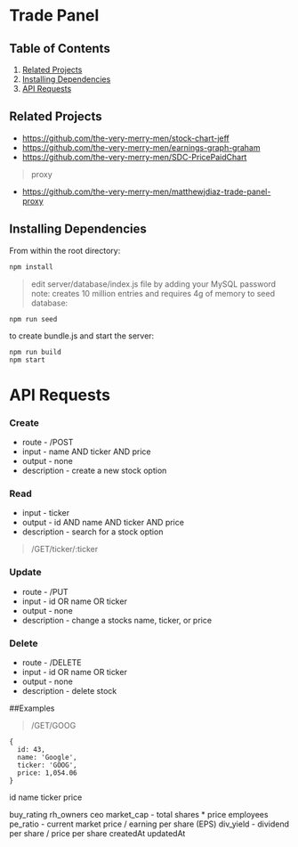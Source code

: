 # Trade Panel

## Table of Contents

1. [Related Projects](#related-projects)
1. [Installing Dependencies](#installing-dependencies)
1. [API Requests](#api-requests)

## Related Projects

  - https://github.com/the-very-merry-men/stock-chart-jeff
  - https://github.com/the-very-merry-men/earnings-graph-graham
  - https://github.com/the-very-merry-men/SDC-PricePaidChart
  > proxy
  - https://github.com/the-very-merry-men/matthewjdiaz-trade-panel-proxy


## Installing Dependencies

From within the root directory:
```sh
npm install
```
> edit server/database/index.js file by adding your MySQL password
> note: creates 10 million entries and requires 4g of memory
to seed database:
```
npm run seed
```

to create bundle.js and start the server:
```
npm run build
npm start
```


# API Requests
### Create
- route - /POST
- input - name AND ticker AND price
- output - none
- description - create a new stock option

### Read
- input - ticker
- output - id AND name AND ticker AND price
- description - search for a stock option
>  /GET/ticker/:ticker

### Update
- route - /PUT
- input - id OR name OR ticker
- output - none
- description - change a stocks name, ticker, or price

### Delete
- route - /DELETE
- input - id OR name OR ticker
- output - none
- description - delete stock
    
##Examples
> /GET/GOOG
```
{
  id: 43,
  name: 'Google',
  ticker: 'GOOG',
  price: 1,054.06
}
```


id
name
ticker
price

buy_rating
rh_owners
ceo
market_cap - total shares * price
employees
pe_ratio - current market price / earning per share (EPS)
div_yield - dividend per share / price per share
createdAt
updatedAt